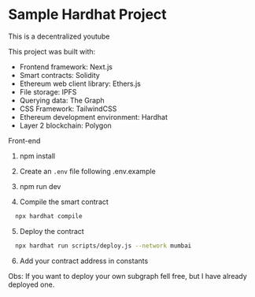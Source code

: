 # Sample Hardhat Project

This is a decentralized youtube

This project was built with:

- Frontend framework: Next.js
- Smart contracts: Solidity
- Ethereum web client library: Ethers.js
- File storage: IPFS
- Querying data: The Graph
- CSS Framework: TailwindCSS
- Ethereum development environment: Hardhat
- Layer 2 blockchain: Polygon

Front-end

1. npm install

2. Create an `.env` file following .env.example

3. npm run dev

4. Compile the smart contract

```sh
  npx hardhat compile
```

5. Deploy the contract

```sh
  npx hardhat run scripts/deploy.js --network mumbai
```

6. Add your contract address in constants

Obs: If you want to deploy your own subgraph fell free, but I have already deployed one.
